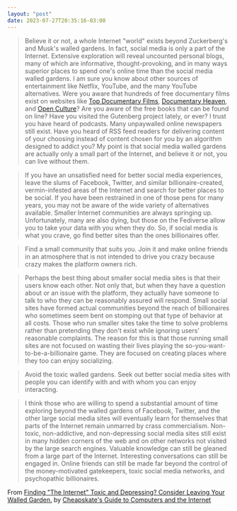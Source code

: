 ```yaml
---
layout: "post"
date: 2023-07-27T20:35:16-03:00
---
```


> Believe it or not, a whole Internet "world" exists beyond Zuckerberg's and Musk's walled gardens. In fact, social media is only a part of the Internet. Extensive exploration will reveal uncounted personal blogs, many of which are informative, thought-provoking, and in many ways superior places to spend one's online time than the social media walled gardens. I am sure you know about other sources of entertainment like Netflix, YouTube, and the many YouTube alternatives. Were you aware that hundreds of free documentary films exist on websites like [Top Documentary Films](https://topdocumentaryfilms.com/), [Documentary Heaven](https://documentaryheaven.com), and [Open Culture](http://www.openculture.com/free-documentaries-online)? Are you aware of the free books that can be found on line? Have you visited the Gutenberg project lately, or ever? I trust you have heard of podcasts. Many unpaywalled online newspapers still exist. Have you heard of RSS feed readers for delivering content of your choosing instead of content chosen for you by an algorithm designed to addict you? My point is that social media walled gardens are actually only a small part of the Internet, and believe it or not, you can live without them.

> If you have an unsatisfied need for better social media experiences, leave the slums of Facebook, Twitter, and similar billionaire-created, vermin-infested areas of the Internet and search for better places to be social. If you have been restrained in one of those pens for many years, you may not be aware of the wide variety of alternatives available. Smaller Internet communities are always springing up. Unfortunately, many are also dying, but those on the Fediverse allow you to take your data with you when they do. So, if social media is what you crave, go find better sites than the ones billionaires offer.

> Find a small community that suits you. Join it and make online friends in an atmosphere that is not intended to drive you crazy because crazy makes the platform owners rich.

> Perhaps the best thing about smaller social media sites is that their users know each other. Not only that, but when they have a question about or an issue with the platform, they actually have someone to talk to who they can be reasonably assured will respond. Small social sites have formed actual communities beyond the reach of billionaires who sometimes seem bent on stomping out that type of behavior at all costs. Those who run smaller sites take the time to solve problems rather than pretending they don't exist while ignoring users' reasonable complaints. The reason for this is that those running small sites are not focused on wasting their lives playing the so-you-want-to-be-a-billionaire game. They are focused on creating places where they too can enjoy socializing. 

>  Avoid the toxic walled gardens. Seek out better social media sites with people you can identify with and with whom you can enjoy interacting.

> I think those who are willing to spend a substantial amount of time exploring beyond the walled gardens of Facebook, Twitter, and the other large social media sites will eventually learn for themselves that parts of the Internet remain unmarred by crass commercialism. Non-toxic, non-addictive, and non-depressing social media sites still exist in many hidden corners of the web and on other networks not visited by the large search engines. Valuable knowledge can still be gleaned from a large part of the Internet. Interesting conversations can still be engaged in. Online friends can still be made far beyond the control of the money-motivated gatekeepers, toxic social media networks, and psychopathic billionaires.

From [Finding "The Internet" Toxic and Depressing? Consider Leaving Your Walled Garden.](https://cheapskatesguide.org/articles/toxic-gardens.html) by [Cheapskate's Guide to Computers and the Internet](https://cheapskatesguide.org/)
